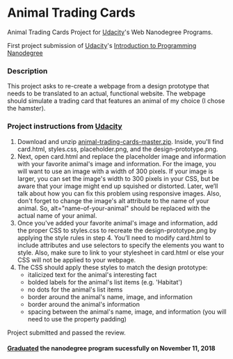 # Animal Trading Cards

Animal Trading Cards Project for [Udacity](https://www.udacity.com/)'s Web Nanodegree Programs.

First project submission of [Udacity](https://www.udacity.com/)'s [Introduction to Programming Nanodegree](https://www.udacity.com/course/intro-to-programming-nanodegree--nd000)

### Description

This project asks to re-create a webpage from a design prototype that needs to be translated to an actual, functional website.
The webpage should simulate a trading card that features an animal of my choice (I chose the hamster).

### Project instructions from [Udacity](https://www.udacity.com/)

1. Download and unzip [animal-trading-cards-master.zip](https://github.com/udacity/animal-trading-cards/archive/master.zip).
   Inside, you'll find card.html, styles.css, placeholder.png, and the design-prototype.png.
2. Next, open card.html and replace the placeholder image and information with your favorite animal's image and information.
   For the image, you will want to use an image with a width of 300 pixels. If your image is larger, you can set the image's width to
   300 pixels in your CSS, but be aware that your image might end up squished or distorted. Later, we’ll talk about how you can fix this
   problem using responsive images. Also, don't forget to change the image's alt attribute to the name of your animal. So,
   alt="name-of-your-animal" should be replaced with the actual name of your animal.
3. Once you've added your favorite animal's image and information, add the proper CSS to styles.css to recreate the design-prototype.png
   by applying the style rules in step 4. You’ll need to modify card.html to include attributes and use selectors to specify the elements
   you want to style. Also, make sure to link to your stylesheet in card.html or else your CSS will not be applied to your webpage.
4. The CSS should apply these styles to match the design prototype:
    - italicized text for the animal's interesting fact
    - bolded labels for the animal's list items (e.g. 'Habitat')
    - no dots for the animal's list items
    - border around the animal's name, image, and information
    - border around the animal's information
    - spacing between the animal's name, image, and information (you will need to use the property padding)

Project submitted and passed the review.

#### [Graduated](https://confirm.udacity.com/JHJYNSLG) the nanodegree program sucessfully on November 11, 2018
